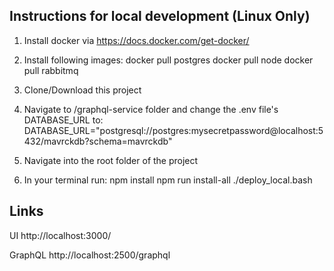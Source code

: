 
## Instructions for local development (Linux Only)

1) Install docker via https://docs.docker.com/get-docker/

2) Install following images:
    docker pull postgres
    docker pull node
    docker pull rabbitmq

3) Clone/Download this project

4) Navigate to /graphql-service folder and change the .env file's DATABASE_URL to:
DATABASE_URL="postgresql://postgres:mysecretpassword@localhost:5432/mavrckdb?schema=mavrckdb"

5) Navigate into the root folder of the project

6) In your terminal run:
    npm install
    npm run install-all
    ./deploy_local.bash


## Links
UI
http://localhost:3000/

GraphQL
http://localhost:2500/graphql




